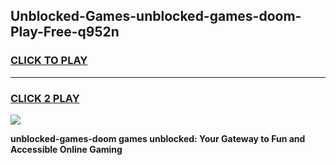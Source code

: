 
## Unblocked-Games-unblocked-games-doom-Play-Free-q952n
<h3>
<a href="https://premium76.site?title=unblocked-games-doom&ref=20A">CLICK TO PLAY</a></h3>
<hr>

<h3>
<a href="https://premium76.site?title=unblocked-games-doom&ref=20A">CLICK 2 PLAY</a>
  
</h3>

<a href="https://premium76.site?title=unblocked-games-doom&ref=20A"><img src="https://clearcache.store/games.png"></a>


**unblocked-games-doom games unblocked: Your Gateway to Fun and Accessible Online Gaming**

